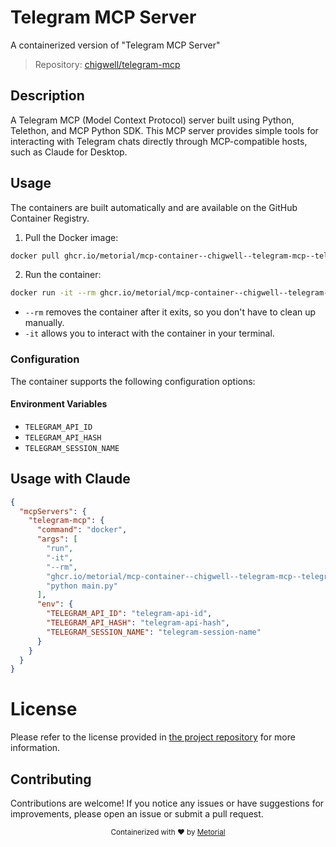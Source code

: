 
# Telegram MCP Server

A containerized version of "Telegram MCP Server"

> Repository: [chigwell/telegram-mcp](https://github.com/chigwell/telegram-mcp)

## Description

A Telegram MCP (Model Context Protocol) server built using Python, Telethon, and MCP Python SDK. This MCP server provides simple tools for interacting with Telegram chats directly through MCP-compatible hosts, such as Claude for Desktop.


## Usage

The containers are built automatically and are available on the GitHub Container Registry.

1. Pull the Docker image:

```bash
docker pull ghcr.io/metorial/mcp-container--chigwell--telegram-mcp--telegram-mcp
```

2. Run the container:

```bash
docker run -it --rm ghcr.io/metorial/mcp-container--chigwell--telegram-mcp--telegram-mcp 
```

- `--rm` removes the container after it exits, so you don't have to clean up manually.
- `-it` allows you to interact with the container in your terminal.


### Configuration

The container supports the following configuration options:




#### Environment Variables

- `TELEGRAM_API_ID`
- `TELEGRAM_API_HASH`
- `TELEGRAM_SESSION_NAME`




## Usage with Claude

```json
{
  "mcpServers": {
    "telegram-mcp": {
      "command": "docker",
      "args": [
        "run",
        "-it",
        "--rm",
        "ghcr.io/metorial/mcp-container--chigwell--telegram-mcp--telegram-mcp",
        "python main.py"
      ],
      "env": {
        "TELEGRAM_API_ID": "telegram-api-id",
        "TELEGRAM_API_HASH": "telegram-api-hash",
        "TELEGRAM_SESSION_NAME": "telegram-session-name"
      }
    }
  }
}
```

# License

Please refer to the license provided in [the project repository](https://github.com/chigwell/telegram-mcp) for more information.

## Contributing

Contributions are welcome! If you notice any issues or have suggestions for improvements, please open an issue or submit a pull request.

<div align="center">
  <sub>Containerized with ❤️ by <a href="https://metorial.com">Metorial</a></sub>
</div>
  